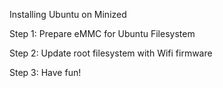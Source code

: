 Installing Ubuntu on Minized

Step 1: Prepare eMMC for Ubuntu Filesystem

Step 2: Update root filesystem with Wifi firmware

Step 3: Have fun!
